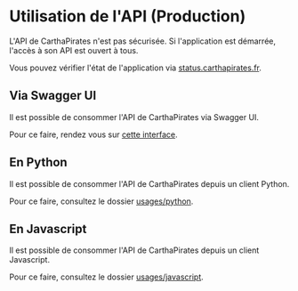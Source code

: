 # Utilisation de l'API (Production)

L'API de CarthaPirates n'est pas sécurisée. Si l'application est démarrée, l'accès à son API est ouvert à tous.

Vous pouvez vérifier l'état de l'application via [status.carthapirates.fr](https://status.carthapirates.fr).

## Via Swagger UI

Il est possible de consommer l'API de CarthaPirates via Swagger UI.

Pour ce faire, rendez vous sur [cette interface](https://carthapirates.fr/api/documentation/).

## En Python

Il est possible de consommer l'API de CarthaPirates depuis un client Python.

Pour ce faire, consultez le dossier [usages/python](./usages/python).

## En Javascript

Il est possible de consommer l'API de CarthaPirates depuis un client Javascript.

Pour ce faire, consultez le dossier [usages/javascript](./usages/javascript).